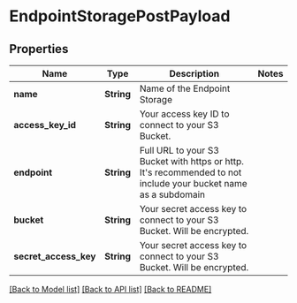 # EndpointStoragePostPayload

## Properties

Name | Type | Description | Notes
------------ | ------------- | ------------- | -------------
**name** | **String** | Name of the Endpoint Storage | 
**access_key_id** | **String** | Your access key ID to connect to your S3 Bucket. | 
**endpoint** | **String** | Full URL to your S3 Bucket with https or http. It's recommended to not include your bucket name as a subdomain | 
**bucket** | **String** | Your secret access key to connect to your S3 Bucket. Will be encrypted. | 
**secret_access_key** | **String** | Your secret access key to connect to your S3 Bucket. Will be encrypted. | 

[[Back to Model list]](../README.md#documentation-for-models) [[Back to API list]](../README.md#documentation-for-api-endpoints) [[Back to README]](../README.md)


